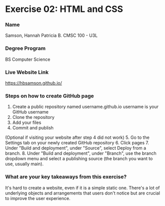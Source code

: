 # Exercise 02: HTML and CSS

### Name
Samson, Hannah Patricia B.
CMSC 100 - U3L

### Degree Program
BS Computer Science

### Live Website Link
https://hbsamson.github.io/

### Steps on how to create GitHub page
1. Create a public repository named username.github.io
username is your GitHub username
2. Clone the repository
3. Add your files
4. Commit and publish

(Optional if visiting your website after step 4 did not work)
5. Go to the Settings tab on your newly created GitHub repository
6. Click pages
7. Under "Build and deployment", under "Source", select Deploy from a branch.
8. Under "Build and deployment", under "Branch", use the branch dropdown menu and select a publishing source (the branch you want to use, usually main).

### What are your key takeaways from this exercise?
It's hard to create a website, even if it is a simple static one. There's a lot of underlying objects and arrangements that users don't notice but are crucial to improve the user experience.
